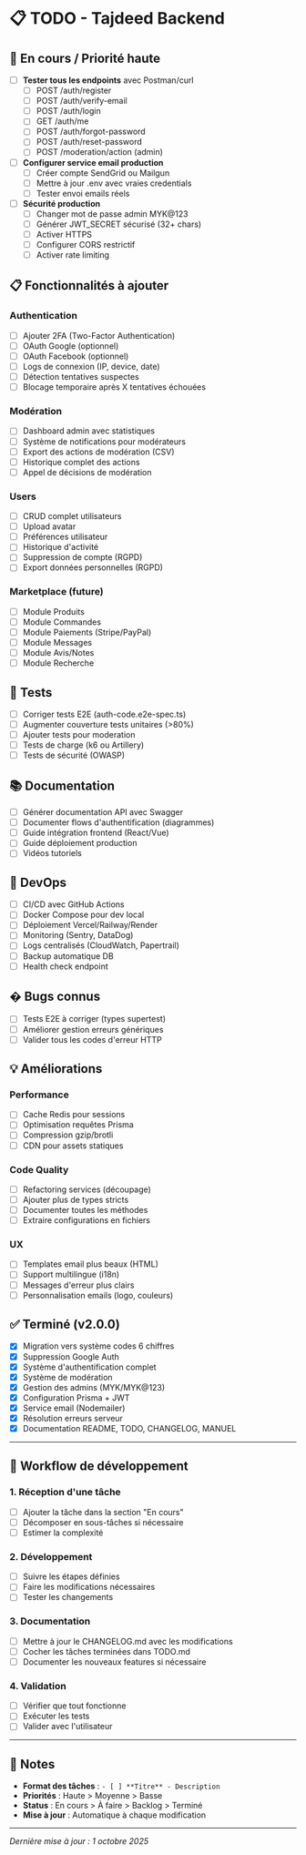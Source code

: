 # 📋 TODO - Tajdeed Backend

## 🚀 En cours / Priorité haute

- [ ] **Tester tous les endpoints** avec Postman/curl
  - [ ] POST /auth/register
  - [ ] POST /auth/verify-email
  - [ ] POST /auth/login
  - [ ] GET /auth/me
  - [ ] POST /auth/forgot-password
  - [ ] POST /auth/reset-password
  - [ ] POST /moderation/action (admin)

- [ ] **Configurer service email production**
  - [ ] Créer compte SendGrid ou Mailgun
  - [ ] Mettre à jour .env avec vraies credentials
  - [ ] Tester envoi emails réels

- [ ] **Sécurité production**
  - [ ] Changer mot de passe admin MYK@123
  - [ ] Générer JWT_SECRET sécurisé (32+ chars)
  - [ ] Activer HTTPS
  - [ ] Configurer CORS restrictif
  - [ ] Activer rate limiting

## 📋 Fonctionnalités à ajouter

### Authentication
- [ ] Ajouter 2FA (Two-Factor Authentication)
- [ ] OAuth Google (optionnel)
- [ ] OAuth Facebook (optionnel)
- [ ] Logs de connexion (IP, device, date)
- [ ] Détection tentatives suspectes
- [ ] Blocage temporaire après X tentatives échouées

### Modération
- [ ] Dashboard admin avec statistiques
- [ ] Système de notifications pour modérateurs
- [ ] Export des actions de modération (CSV)
- [ ] Historique complet des actions
- [ ] Appel de décisions de modération

### Users
- [ ] CRUD complet utilisateurs
- [ ] Upload avatar
- [ ] Préférences utilisateur
- [ ] Historique d'activité
- [ ] Suppression de compte (RGPD)
- [ ] Export données personnelles (RGPD)

### Marketplace (future)
- [ ] Module Produits
- [ ] Module Commandes
- [ ] Module Paiements (Stripe/PayPal)
- [ ] Module Messages
- [ ] Module Avis/Notes
- [ ] Module Recherche

## 🧪 Tests

- [ ] Corriger tests E2E (auth-code.e2e-spec.ts)
- [ ] Augmenter couverture tests unitaires (>80%)
- [ ] Ajouter tests pour moderation
- [ ] Tests de charge (k6 ou Artillery)
- [ ] Tests de sécurité (OWASP)

## 📚 Documentation

- [ ] Générer documentation API avec Swagger
- [ ] Documenter flows d'authentification (diagrammes)
- [ ] Guide intégration frontend (React/Vue)
- [ ] Guide déploiement production
- [ ] Vidéos tutoriels

## 🔧 DevOps

- [ ] CI/CD avec GitHub Actions
- [ ] Docker Compose pour dev local
- [ ] Déploiement Vercel/Railway/Render
- [ ] Monitoring (Sentry, DataDog)
- [ ] Logs centralisés (CloudWatch, Papertrail)
- [ ] Backup automatique DB
- [ ] Health check endpoint

## � Bugs connus

- [ ] Tests E2E à corriger (types supertest)
- [ ] Améliorer gestion erreurs génériques
- [ ] Valider tous les codes d'erreur HTTP

## 💡 Améliorations

### Performance
- [ ] Cache Redis pour sessions
- [ ] Optimisation requêtes Prisma
- [ ] Compression gzip/brotli
- [ ] CDN pour assets statiques

### Code Quality
- [ ] Refactoring services (découpage)
- [ ] Ajouter plus de types stricts
- [ ] Documenter toutes les méthodes
- [ ] Extraire configurations en fichiers

### UX
- [ ] Templates email plus beaux (HTML)
- [ ] Support multilingue (i18n)
- [ ] Messages d'erreur plus clairs
- [ ] Personnalisation emails (logo, couleurs)

## ✅ Terminé (v2.0.0)

- [x] Migration vers système codes 6 chiffres
- [x] Suppression Google Auth
- [x] Système d'authentification complet
- [x] Système de modération
- [x] Gestion des admins (MYK/MYK@123)
- [x] Configuration Prisma + JWT
- [x] Service email (Nodemailer)
- [x] Résolution erreurs serveur
- [x] Documentation README, TODO, CHANGELOG, MANUEL

---

## 🔄 Workflow de développement

### 1. Réception d'une tâche
- [ ] Ajouter la tâche dans la section "En cours"
- [ ] Décomposer en sous-tâches si nécessaire
- [ ] Estimer la complexité

### 2. Développement
- [ ] Suivre les étapes définies
- [ ] Faire les modifications nécessaires
- [ ] Tester les changements

### 3. Documentation
- [ ] Mettre à jour le CHANGELOG.md avec les modifications
- [ ] Cocher les tâches terminées dans TODO.md
- [ ] Documenter les nouveaux features si nécessaire

### 4. Validation
- [ ] Vérifier que tout fonctionne
- [ ] Exécuter les tests
- [ ] Valider avec l'utilisateur

---

## 📝 Notes

- **Format des tâches** : `- [ ] **Titre** - Description`
- **Priorités** : Haute > Moyenne > Basse
- **Status** : En cours > À faire > Backlog > Terminé
- **Mise à jour** : Automatique à chaque modification

---

*Dernière mise à jour : 1 octobre 2025*